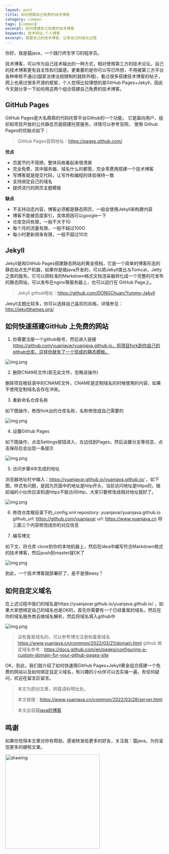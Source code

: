 ```yaml
---
layout: post
title: 如何搭建自己免费的技术博客
category: common
tags: [common]
excerpt: 如何搭建自己免费的技术博客
keywords: 技术网站,个人博客
excerpt: 搭建自己的技术博客，记录自己的成长过程
---
```


你好，我是猿java，一个践行终生学习的程序员。

技术博客，可以作为自己技术输出的一种方式，相对使用第三方的技术论坛，自己的技术博客更有自主性和归属感，更重要的是你可以写已所想，不用被第三方平台各种审核不通过(国家法律法规限制的就除外哦)，看过很多搭建技术博客的帖子，网上也用过很多开源的框架，个人觉得比较理想的是GitHub Pages+Jekyll，因此今天就分享一下如何用这两个组合搭建自己免费的技术博客。

## **GitHub Pages**

GitHub Pages是大名鼎鼎的代码托管平台Github的一个功能， 它是面向用户、组织和项目开放的公共静态页面搭建托管服务，详情可以参考官网， 使用 Github Pages的优缺点如下：

> GitHub Pages官网地址：https://pages.github.com/

**优点**

- 页面节约不简陋，整体风格看起来很清爽
- 完全免费，其中服务器、域名什么的都管，完全零费用搭建一个技术博客
- 写博客就是提交代码，让写作和编程的体验保持一致
- 支持绑定自己的域名
- 提供流行的网页主题模板

**缺点**

- 不支持动态内容，博客必须都是静态网页，一般会使用Jekyll来构建内容
- 博客不能被百度索引，具体原因可以google一下
- 仓库空间有限，一般不大于1G
- 每个月的流量有限，一般不超过100G
- 每小时更新频率有限，一般不超过10次


## **Jekyll**
Jekyll是和GitHub Pages搭建静态网站的黄金搭档，它是一个简单的博客形态的静态站点生产机器，如果你是做java开发的，可以把Jekyll类比与Tomcat，Jetty之类的服务。它可以把标准的Markdown格式文档渲染器转化成一个完整的可发布的静态网站，可以发布在nginx等服务器上，也可以运行在 GitHub Page上。
> Jekyll github地址：https://github.com/DONGChuan/Yummy-Jekyll

Jekyll主题比较多，你可以选择自己喜欢的风格，详情参见：http://jekyllthemes.org/

## **如何快速搭建GitHub 上免费的网站**

1. 你需要注册一个github账号，然后进入链接 https://github.com/yuanjavar/yuanjava.github.io，将项目fork到你自己的github仓库，这样你就有了一个现成的静态模板。

![img.png](https://www.yuanjava.cn/assets/md/blog/github.png)

2. 删除CNAME文件(若无此文件，忽略该操作)

删除项目根目录中的CNAME文件，CNAME是定制域名的时候使用的内容，如果不使用定制域名会存在冲突。

3. 重新命名仓库名称

如下图操作，修改fork出的仓库名称，名称修改成自己需要的

![img.png](https://www.yuanjava.cn/assets/md/blog/rename.png)

4. 设置Github Pages

如下图操作，点击Settings按钮进入，左边找到Pages，然后设置分支等信息，点击保存后会出现一条提示

![img.png](https://www.yuanjava.cn/assets/md/blog/set.png)

5. 访问步骤4中生成的地址

浏览器地址栏中输入：https://yuanjavar.github.io/yuanjava.github.io/ ，如下图，样式有问题，是因为页面中的地址是http开头，当前访问地址是https的，做前端的小伙伴应该知道https不能访问http，大家只要修改成相对地址就好了。

![img.png](https://www.yuanjava.cn/assets/md/blog/page.png)

6. 修改仓库根目录下的_config.xml
   repository: yuanjavar/yuanjava.github.io
   github_url: https://github.com/yuanjavar
   url: https://www.yuanjava.cn
将三面三个内容修改成你的对应信息

7. 编写博文

如下文，将仓库 clone到你的本地机器上，然后在idea中编写符合Markdown格式的技术博客，然后push到master就OK了

![img.png](https://www.yuanjava.cn/assets/md/blog/img.png)

到此，一个技术博客就部署好了，是不是很easy？


## **如何自定义域名**

在上述过程中我们的域名是https://yuanjavar.github.io/yuanjava.github.io/ ，如果大家想绑定自己的域名也是OK的，首先你需要有一个已经备案的域名，然后在你的域名服务商去做域名解析，然后将域名填入github中

![img.png](https://www.yuanjava.cn/assets/md/blog/domain.png)

> 没有备案域名的，可以参考博文注册和备案域名 https://www.yuanjava.cn/common/2022/03/21/domain.html
> github 绑定域名参考：https://docs.github.com/en/pages/configuring-a-custom-domain-for-your-github-pages-site


OK，到此，我们就介绍了如何快速用GitHub Pages+Jekyll黄金组合搭建一个免费的网站以及如何绑定自定义域名，有兴趣的小伙伴可以去实操一遍，有任何疑问，欢迎在留言区留言。


>
> 本文为原创文章，转载请标明出处。
>
> 本文链接：https://www.yuanjava.cn/common/2022/03/28/server.html
>
>本文出自猿[java的博客](https://www.yuanjava.cn)


## 鸣谢
如果你觉得本文章对你有帮助，感谢转发给更多的好友，关注我：猿java，为你呈现更多的硬核文章。

<img src="https://yuanjava.cn/assets/img/pub.jpg" alt="drawing" style="width:300px;"/>

